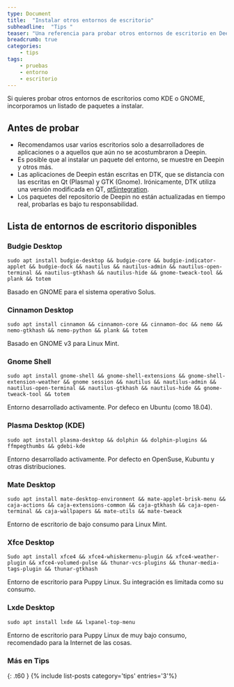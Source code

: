 ```yaml
---
type: Document
title:  "Instalar otros entornos de escritorio"
subheadline:  "Tips "
teaser: "Una referencia para probar otros entornos de escritorio en Deepin"
breadcrumb: true
categories:
    - tips
tags:
    - pruebas
    - entorno
    - escritorio
---
```

Si quieres probar otros entornos de escritorios como KDE o GNOME, incorporamos un listado de paquetes a instalar.

## Antes de probar
* Recomendamos usar varios escritorios solo a desarrolladores de aplicaciones o a aquellos que aún no se acostumbraron a Deepin.
* Es posible que al instalar un paquete del entorno, se muestre en Deepin y otros más.
* Las aplicaciones de Deepin están escritas en DTK, que se distancia con las escritas en Qt (Plasma) y GTK (Gnome). Irónicamente, DTK utiliza una versión modificada en QT, [qt5integration](https://github.com/linuxdeepin/qt5integration).
* Los paquetes del repositorio de Deepin no están actualizadas en tiempo real, probarlas es bajo tu responsabilidad.

## Lista de entornos de escritorio disponibles
### Budgie Desktop
~~~
sudo apt install budgie-desktop && budgie-core && budgie-indicator-applet && budgie-dock && nautilus && nautilus-admin && nautilus-open-terminal && nautilus-gtkhash && nautilus-hide && gnome-tweack-tool && plank && totem
~~~
Basado en GNOME para el sistema operativo Solus.
### Cinnamon Desktop
~~~
sudo apt install cinnamon && cinnamon-core && cinnamon-doc && nemo && nemo-gtkhash && nemo-python && plank && totem    
~~~
Basado en GNOME v3 para Linux Mint.
### Gnome Shell
~~~
sudo apt install gnome-shell && gnome-shell-extensions && gnome-shell-extension-weather && gnome session && nautilus && nautilus-admin && nautilus-open-terminal && nautilus-gtkhash && nautilus-hide && gnome-tweack-tool && totem
~~~
Entorno desarrollado activamente. Por defeco en Ubuntu (como 18.04).
### Plasma Desktop (KDE)
~~~
sudo apt install plasma-desktop && dolphin && dolphin-plugins && ffmpegthumbs && gdebi-kde
~~~
Entorno desarrollado activamente. Por defecto en OpenSuse, Kubuntu y otras distribuciones.
### Mate Desktop
~~~
sudo apt install mate-desktop-environment && mate-applet-brisk-menu && caja-actions && caja-extensions-common && caja-gtkhash && caja-open-terminal && caja-wallpapers && mate-utils && mate-tweack
~~~
Entorno de escritorio de bajo consumo para Linux Mint.
### Xfce Desktop
~~~
Sudo apt install xfce4 && xfce4-whiskermenu-plugin && xfce4-weather-plugin && xfce4-volumed-pulse && thunar-vcs-plugins && thunar-media-tags-plugin && thunar-gtkhash
~~~
Entorno de escritorio para Puppy Linux. Su integración es limitada como su consumo.
### Lxde Desktop
~~~
sudo apt install lxde && lxpanel-top-menu
~~~
Entorno de escritorio para Puppy Linux de muy bajo consumo, recomendado para la Internet de las cosas.
### Más en Tips
{: .t60 }
{% include list-posts category='tips' entries='3'%}
